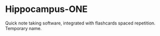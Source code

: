 # Hippocampus-ONE
Quick note taking software, integrated with flashcards spaced repetition. Temporary name.

